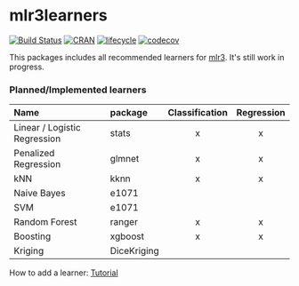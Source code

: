 # mlr3learners

[![Build Status](https://travis-ci.org/mlr-org/mlr3learners.svg?branch=master)](https://travis-ci.org/mlr-org/mlr3learners)
[![CRAN](https://www.r-pkg.org/badges/version/mlr3learners)](https://cran.r-project.org/package=mlr3learners)
[![lifecycle](https://img.shields.io/badge/lifecycle-maturing-blue.svg)](https://www.tidyverse.org/lifecycle/#maturing)
[![codecov](https://codecov.io/gh/mlr-org/mlr3learners/branch/master/graph/badge.svg)](https://codecov.io/gh/mlr-org/mlr3learners)

This packages includes all recommended learners for [mlr3](https://mlr3.mlr-org.com).
It's still work in progress.

### Planned/Implemented learners

 
| Name													| package 				 | Classification	| Regression	|
|:------------------------------|:-----------------| :-------------:|:-----------:|
| Linear / Logistic Regression	| stats 					 | x							| x						|
| Penalized Regression					| glmnet 					 | x							| x						|
| kNN														| kknn 						 | x							| x 					|
| Naive Bayes										| e1071 					 | 								| 						|
| SVM														| e1071 					 | 								| 						|
| Random Forest									| ranger 					 | x							| x						|
| Boosting											| xgboost 				 | x							| x						|
| Kriging												| DiceKriging 		 | 								| 						|


How to add a learner: [Tutorial](https://mlr-org.github.io/mlr3learners/index.html)
